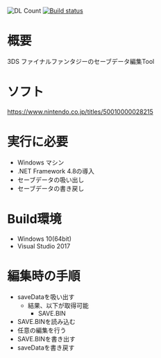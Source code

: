 ![DL Count](https://img.shields.io/github/downloads/turtle-insect/FF1/total.svg)
[![Build status](https://ci.appveyor.com/api/projects/status/1k21y30scaimi97w?svg=true)](https://ci.appveyor.com/project/turtle-insect/ff1)

# 概要
3DS ファイナルファンタジーのセーブデータ編集Tool

# ソフト
https://www.nintendo.co.jp/titles/50010000028215

# 実行に必要
* Windows マシン
* .NET Framework 4.8の導入
* セーブデータの吸い出し
* セーブデータの書き戻し

# Build環境
* Windows 10(64bit)
* Visual Studio 2017

# 編集時の手順
* saveDataを吸い出す
   * 結果、以下が取得可能
      * SAVE.BIN
* SAVE.BINを読み込む
* 任意の編集を行う
* SAVE.BINを書き出す
* saveDataを書き戻す
